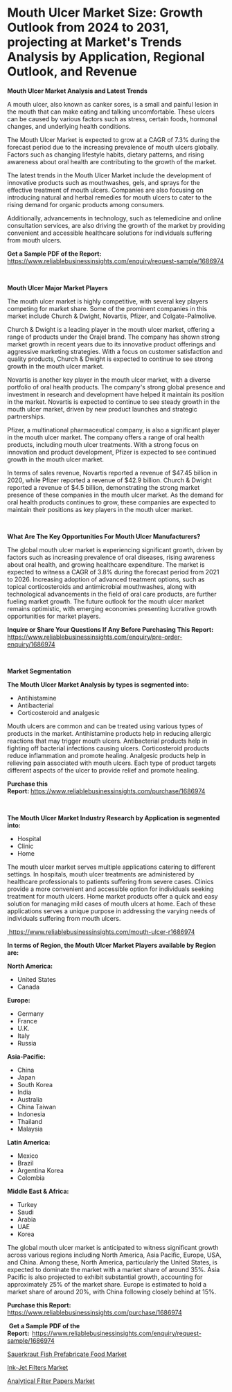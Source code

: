 <p><h1>Mouth Ulcer Market Size: Growth Outlook from 2024 to 2031, projecting at Market's Trends Analysis by Application, Regional Outlook, and Revenue</h1></p><p><strong>Mouth Ulcer Market Analysis and Latest Trends</strong></p>
<p><p>A mouth ulcer, also known as canker sores, is a small and painful lesion in the mouth that can make eating and talking uncomfortable. These ulcers can be caused by various factors such as stress, certain foods, hormonal changes, and underlying health conditions.</p><p>The Mouth Ulcer Market is expected to grow at a CAGR of 7.3% during the forecast period due to the increasing prevalence of mouth ulcers globally. Factors such as changing lifestyle habits, dietary patterns, and rising awareness about oral health are contributing to the growth of the market.</p><p>The latest trends in the Mouth Ulcer Market include the development of innovative products such as mouthwashes, gels, and sprays for the effective treatment of mouth ulcers. Companies are also focusing on introducing natural and herbal remedies for mouth ulcers to cater to the rising demand for organic products among consumers.</p><p>Additionally, advancements in technology, such as telemedicine and online consultation services, are also driving the growth of the market by providing convenient and accessible healthcare solutions for individuals suffering from mouth ulcers.</p></p>
<p><strong>Get a Sample PDF of the Report:&nbsp;</strong> <a href="https://www.reliablebusinessinsights.com/enquiry/request-sample/1686974">https://www.reliablebusinessinsights.com/enquiry/request-sample/1686974</a></p>
<p>&nbsp;</p>
<p><strong>Mouth Ulcer Major Market Players</strong></p>
<p><p>The mouth ulcer market is highly competitive, with several key players competing for market share. Some of the prominent companies in this market include Church & Dwight, Novartis, Pfizer, and Colgate-Palmolive.</p><p>Church & Dwight is a leading player in the mouth ulcer market, offering a range of products under the Orajel brand. The company has shown strong market growth in recent years due to its innovative product offerings and aggressive marketing strategies. With a focus on customer satisfaction and quality products, Church & Dwight is expected to continue to see strong growth in the mouth ulcer market.</p><p>Novartis is another key player in the mouth ulcer market, with a diverse portfolio of oral health products. The company's strong global presence and investment in research and development have helped it maintain its position in the market. Novartis is expected to continue to see steady growth in the mouth ulcer market, driven by new product launches and strategic partnerships.</p><p>Pfizer, a multinational pharmaceutical company, is also a significant player in the mouth ulcer market. The company offers a range of oral health products, including mouth ulcer treatments. With a strong focus on innovation and product development, Pfizer is expected to see continued growth in the mouth ulcer market.</p><p>In terms of sales revenue, Novartis reported a revenue of $47.45 billion in 2020, while Pfizer reported a revenue of $42.9 billion. Church & Dwight reported a revenue of $4.5 billion, demonstrating the strong market presence of these companies in the mouth ulcer market. As the demand for oral health products continues to grow, these companies are expected to maintain their positions as key players in the mouth ulcer market.</p></p>
<p>&nbsp;</p>
<p><strong>What Are The Key Opportunities For Mouth Ulcer Manufacturers?</strong></p>
<p><p>The global mouth ulcer market is experiencing significant growth, driven by factors such as increasing prevalence of oral diseases, rising awareness about oral health, and growing healthcare expenditure. The market is expected to witness a CAGR of 3.8% during the forecast period from 2021 to 2026. Increasing adoption of advanced treatment options, such as topical corticosteroids and antimicrobial mouthwashes, along with technological advancements in the field of oral care products, are further fueling market growth. The future outlook for the mouth ulcer market remains optimistic, with emerging economies presenting lucrative growth opportunities for market players.</p></p>
<p><strong>Inquire or Share Your Questions If Any Before Purchasing This Report:</strong> <a href="https://www.reliablebusinessinsights.com/enquiry/pre-order-enquiry/1686974">https://www.reliablebusinessinsights.com/enquiry/pre-order-enquiry/1686974</a></p>
<p>&nbsp;</p>
<p><strong>Market Segmentation</strong></p>
<p><strong>The Mouth Ulcer Market Analysis by types is segmented into:</strong></p>
<p><ul><li>Antihistamine</li><li>Antibacterial</li><li>Corticosteroid and analgesic</li></ul></p>
<p><p>Mouth ulcers are common and can be treated using various types of products in the market. Antihistamine products help in reducing allergic reactions that may trigger mouth ulcers. Antibacterial products help in fighting off bacterial infections causing ulcers. Corticosteroid products reduce inflammation and promote healing. Analgesic products help in relieving pain associated with mouth ulcers. Each type of product targets different aspects of the ulcer to provide relief and promote healing.</p></p>
<p><strong>Purchase this Report:&nbsp;</strong><a href="https://www.reliablebusinessinsights.com/purchase/1686974">https://www.reliablebusinessinsights.com/purchase/1686974</a></p>
<p>&nbsp;</p>
<p><strong>The Mouth Ulcer Market Industry Research by Application is segmented into:</strong></p>
<p><ul><li>Hospital</li><li>Clinic</li><li>Home</li></ul></p>
<p><p>The mouth ulcer market serves multiple applications catering to different settings. In hospitals, mouth ulcer treatments are administered by healthcare professionals to patients suffering from severe cases. Clinics provide a more convenient and accessible option for individuals seeking treatment for mouth ulcers. Home market products offer a quick and easy solution for managing mild cases of mouth ulcers at home. Each of these applications serves a unique purpose in addressing the varying needs of individuals suffering from mouth ulcers.</p></p>
<p><a href="https://www.reliablebusinessinsights.com/mouth-ulcer-r1686974">&nbsp;https://www.reliablebusinessinsights.com/mouth-ulcer-r1686974</a></p>
<p><strong>In terms of Region, the Mouth Ulcer Market Players available by Region are:</strong></p>
<p>
    <p> <strong> North America: </strong>
        <ul>
            <li>United States</li>
            <li>Canada</li>
        </ul>
        </p> 
    <p> <strong> Europe: </strong>
        <ul>
            <li>Germany</li>
            <li>France</li>
            <li>U.K.</li>
            <li>Italy</li>
            <li>Russia</li>
        </ul>
        </p> 
    <p> <strong> Asia-Pacific: </strong>
        <ul>
            <li>China</li>
            <li>Japan</li>
            <li>South Korea</li>
            <li>India</li>
            <li>Australia</li>
            <li>China Taiwan</li>
            <li>Indonesia</li>
            <li>Thailand</li>
            <li>Malaysia</li>
        </ul>
        </p> 
    <p> <strong> Latin America: </strong>
        <ul>
            <li>Mexico</li>
            <li>Brazil</li>
            <li>Argentina Korea</li>
            <li>Colombia</li>
        </ul>
        </p> 
    <p> <strong> Middle East & Africa: </strong>
        <ul>
            <li>Turkey</li>
            <li>Saudi</li>
            <li>Arabia</li>
            <li>UAE</li>
            <li>Korea</li>
        </ul>
    </p>
    </p>
<p><p>The global mouth ulcer market is anticipated to witness significant growth across various regions including North America, Asia Pacific, Europe, USA, and China. Among these, North America, particularly the United States, is expected to dominate the market with a market share of around 35%. Asia Pacific is also projected to exhibit substantial growth, accounting for approximately 25% of the market share. Europe is estimated to hold a market share of around 20%, with China following closely behind at 15%.</p></p>
<p><strong>Purchase this Report: </strong><a href="https://www.reliablebusinessinsights.com/purchase/1686974">https://www.reliablebusinessinsights.com/purchase/1686974</a></p>
<p>&nbsp;<strong>Get a Sample PDF of the Report:&nbsp;&nbsp;</strong><a href="https://www.reliablebusinessinsights.com/enquiry/request-sample/1686974">https://www.reliablebusinessinsights.com/enquiry/request-sample/1686974</a></p>
<p><strong></strong></p>
<p><p><a href="https://view.publitas.com/reportprime-1/insights-into-the-sauerkraut-fish-prefabricate-food-market-size-which-is-expanding-with-a-10-6-cagr-from-2024-2031/">Sauerkraut Fish Prefabricate Food Market</a></p><p><a href="https://github.com/salfordkingie/Market-Research-Report-List-1/blob/main/ink-jet-filters-market.md">Ink-Jet Filters Market</a></p><p><a href="https://github.com/mdmasty/Market-Research-Report-List-1/blob/main/analytical-filter-papers-market.md">Analytical Filter Papers Market</a></p></p>